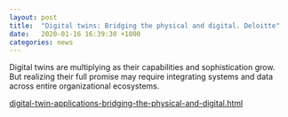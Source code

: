 ```yaml
---
layout: post
title:  "Digital twins: Bridging the physical and digital. Deloitte"
date:   2020-01-16 16:39:30 +1000
categories: news
---
```


Digital twins are multiplying as their capabilities and sophistication grow. But realizing their full promise may require integrating systems and data across entire organizational ecosystems.

[digital-twin-applications-bridging-the-physical-and-digital.html](https://www2.deloitte.com/us/en/insights/focus/tech-trends/2020/digital-twin-applications-bridging-the-physical-and-digital.html?nc=1#airservices)